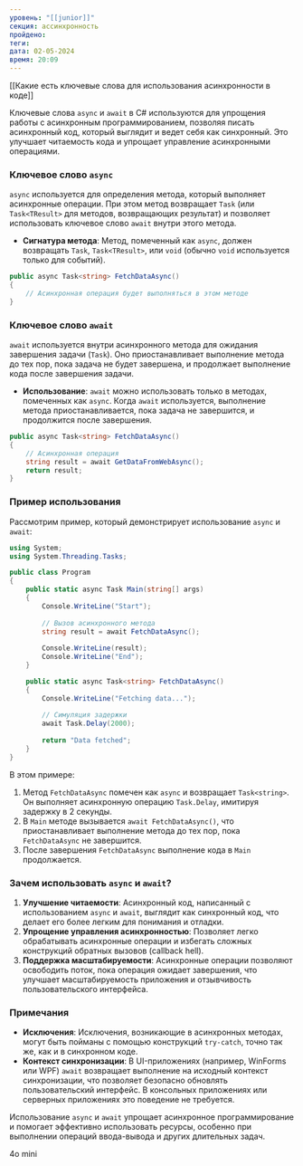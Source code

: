```yaml
---
уровень: "[[junior]]"
секция: aссинхронность
пройдено: 
теги: 
дата: 02-05-2024
время: 20:09
---
```


[[Какие есть ключевые слова для использования асинхронности в коде]]

Ключевые слова `async` и `await` в C# используются для упрощения работы с асинхронным программированием, позволяя писать асинхронный код, который выглядит и ведет себя как синхронный. Это улучшает читаемость кода и упрощает управление асинхронными операциями.

### Ключевое слово `async`

`async` используется для определения метода, который выполняет асинхронные операции. При этом метод возвращает `Task` (или `Task<TResult>` для методов, возвращающих результат) и позволяет использовать ключевое слово `await` внутри этого метода.

- **Сигнатура метода**: Метод, помеченный как `async`, должен возвращать `Task`, `Task<TResult>`, или `void` (обычно `void` используется только для событий).

```c#
public async Task<string> FetchDataAsync()
{
    // Асинхронная операция будет выполняться в этом методе
}
```

### Ключевое слово `await`

`await` используется внутри асинхронного метода для ожидания завершения задачи (`Task`). Оно приостанавливает выполнение метода до тех пор, пока задача не будет завершена, и продолжает выполнение кода после завершения задачи.

- **Использование**: `await` можно использовать только в методах, помеченных как `async`. Когда `await` используется, выполнение метода приостанавливается, пока задача не завершится, и продолжится после завершения.

```c#
public async Task<string> FetchDataAsync()
{
    // Асинхронная операция
    string result = await GetDataFromWebAsync();
    return result;
}
```

### Пример использования

Рассмотрим пример, который демонстрирует использование `async` и `await`:

```c#
using System;
using System.Threading.Tasks;

public class Program
{
    public static async Task Main(string[] args)
    {
        Console.WriteLine("Start");
        
        // Вызов асинхронного метода
        string result = await FetchDataAsync();
        
        Console.WriteLine(result);
        Console.WriteLine("End");
    }

    public static async Task<string> FetchDataAsync()
    {
        Console.WriteLine("Fetching data...");
        
        // Симуляция задержки
        await Task.Delay(2000);
        
        return "Data fetched";
    }
}
```

В этом примере:

1. Метод `FetchDataAsync` помечен как `async` и возвращает `Task<string>`. Он выполняет асинхронную операцию `Task.Delay`, имитируя задержку в 2 секунды.
2. В `Main` методе вызывается `await FetchDataAsync()`, что приостанавливает выполнение метода до тех пор, пока `FetchDataAsync` не завершится.
3. После завершения `FetchDataAsync` выполнение кода в `Main` продолжается.

### Зачем использовать `async` и `await`?

1. **Улучшение читаемости**: Асинхронный код, написанный с использованием `async` и `await`, выглядит как синхронный код, что делает его более легким для понимания и отладки.
2. **Упрощение управления асинхронностью**: Позволяет легко обрабатывать асинхронные операции и избегать сложных конструкций обратных вызовов (callback hell).
3. **Поддержка масштабируемости**: Асинхронные операции позволяют освободить поток, пока операция ожидает завершения, что улучшает масштабируемость приложения и отзывчивость пользовательского интерфейса.

### Примечания

- **Исключения**: Исключения, возникающие в асинхронных методах, могут быть пойманы с помощью конструкций `try-catch`, точно так же, как и в синхронном коде.
- **Контекст синхронизации**: В UI-приложениях (например, WinForms или WPF) `await` возвращает выполнение на исходный контекст синхронизации, что позволяет безопасно обновлять пользовательский интерфейс. В консольных приложениях или серверных приложениях это поведение не требуется.

Использование `async` и `await` упрощает асинхронное программирование и помогает эффективно использовать ресурсы, особенно при выполнении операций ввода-вывода и других длительных задач.

4o mini